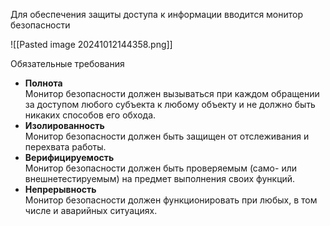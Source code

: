 Для обеспечения защиты доступа к информации вводится монитор безопасности

![[Pasted image 20241012144358.png]]

Обязательные требования

- **Полнота**<br>Монитор безопасности должен вызываться при каждом обращении за доступом любого субъекта к любому объекту и не должно быть никаких способов его обхода.
- **Изолированность**<br>Монитор безопасности должен быть защищен от отслеживания и перехвата работы.
- **Верифицируемость**<br>Монитор безопасности должен быть проверяемым (само- или внешнетестируемым) на предмет выполнения своих функций.
- **Непрерывность**<br>Монитор безопасности должен функционировать при любых, в том числе и аварийных ситуациях.